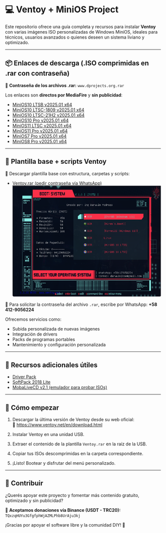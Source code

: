 # 💻 Ventoy + MiniOS Project

Este repositorio ofrece una guía completa y recursos para instalar **Ventoy** con varias imágenes ISO personalizadas de Windows MiniOS, ideales para técnicos, usuarios avanzados o quienes deseen un sistema liviano y optimizado.

---

## 📦 Enlaces de descarga (.ISO comprimidas en .rar con contraseña)

🔐 **Contraseña de los archivos .rar:** `www.dprojects.org.rar`

Los enlaces son **directos por MediaFire** y **sin publicidad**:

- [MiniOS10 LTSB v2025.01 x64](https://www.mediafire.com/file/rurtlplyfu9ey52/MiniOS10_LTSB_v2025.01_x64_-_www.dprojects.org.rar/file)
- [MiniOS10 LTSC-1809 v2025.01 x64](https://www.mediafire.com/file/0pe8c12yepfglz8/MiniOS10_LTSC-1809_v2025.01_x64_-_www.dprojects.org.rar/file)
- [MiniOS10 LTSC-21H2 v2025.01 x64](https://www.mediafire.com/file/wl8tc1o1lpetngb/MiniOS10_LTSC-21H2_v2025.01_x64_-_www.dprojects.org.rar/file)
- [MiniOS10 Pro v2025.01 x64](https://www.mediafire.com/file/od2rqng1guazmtm/MiniOS10_Pro_v2025.01_x64_-_www.dprojects.org.rar/file)
- [MiniOS11 LTSC v2025.01 x64](https://www.mediafire.com/file/pv1w475duj616ah/MiniOS11_LTSC_v2025.01_x64_-_www.dprojects.org.rar/file)
- [MiniOS11 Pro v2025.01 x64](https://www.mediafire.com/file/ucnzqj9j1bmer7u/MiniOS11_Pro_v2025.01_x64_-_www.dprojects.org.rar/file)
- [MiniOS7 Pro v2025.01 x64](https://www.mediafire.com/file/ko7jgs0vjd64cbf/MiniOS7_Pro_v2025.01_x64_-_www.dprojects.org.rar/file)
- [MiniOS8 Pro v2025.01 x64](https://www.mediafire.com/file/je1u8f5bzgxks0d/MiniOS8_Pro_v2025.01_x64_-_www.dprojects.org.rar/file)

---

## 📁 Plantilla base + scripts Ventoy

🔧 Descargar plantilla base con estructura, carpetas y scripts:
- [Ventoy.rar (pedir contraseña vía WhatsApp)](https://www.mediafire.com/file/bbrwcb3qwfa9xvq/ventoy.rar/file)
![img.png](img.png)

📲 Para solicitar la contraseña del archivo `.rar`, escribe por WhatsApp: **+58 412-9056224**

Ofrecemos servicios como:
- Subida personalizada de nuevas imágenes
- Integración de drivers
- Packs de programas portables
- Mantenimiento y configuración personalizada

---

## 📂 Recursos adicionales útiles

- [Driver Pack](https://www.mediafire.com/file/38lsytdfv4mlsei/Driver_pack.rar/file)
- [SoftPack 2018 Lite](https://www.mediafire.com/file/kaxkhlb6n6be7p3/Softpack2018_lite_18.0.1.rar/file)
- [MobaLiveCD v2.1 (emulador para probar ISOs)](https://www.mediafire.com/file/u104n5fuhs3cx2s/MobaLiveCD_v2.1.exe/file)

---

## 🚀 Cómo empezar

1. Descargar la última versión de Ventoy desde su web oficial:  
   🔗 https://www.ventoy.net/en/download.html

2. Instalar Ventoy en una unidad USB.
3. Extraer el contenido de la plantilla `Ventoy.rar` en la raíz de la USB.
4. Copiar tus ISOs descomprimidas en la carpeta correspondiente.
5. ¡Listo! Bootear y disfrutar del menú personalizado.

---

## 🤝 Contribuir

¿Querés apoyar este proyecto y fomentar más contenido gratuito, optimizado y sin publicidad?

💸 **Aceptamos donaciones vía Binance (USDT - TRC20):**  
`TQxzqHUYu3GfgfphWjAZMLPhb8UrAju3kj`

¡Gracias por apoyar el software libre y la comunidad DIY! 🙌

